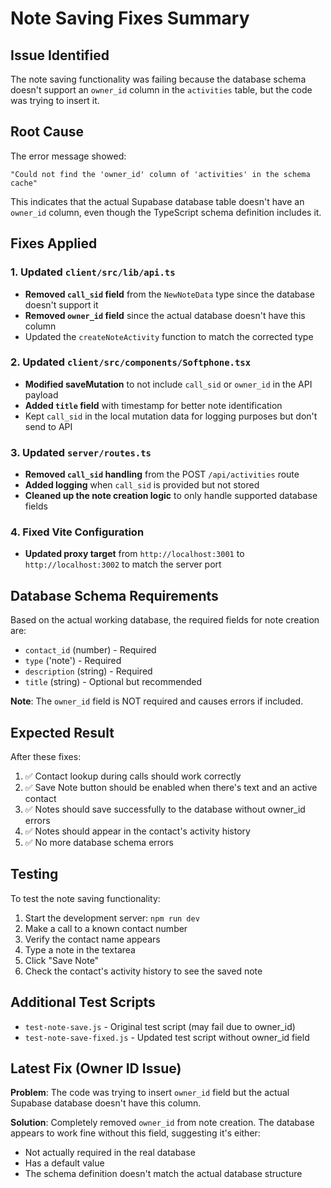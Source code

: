 # Note Saving Fixes Summary

## Issue Identified
The note saving functionality was failing because the database schema doesn't support an `owner_id` column in the `activities` table, but the code was trying to insert it.

## Root Cause
The error message showed:
```
"Could not find the 'owner_id' column of 'activities' in the schema cache"
```

This indicates that the actual Supabase database table doesn't have an `owner_id` column, even though the TypeScript schema definition includes it.

## Fixes Applied

### 1. Updated `client/src/lib/api.ts`
- **Removed `call_sid` field** from the `NewNoteData` type since the database doesn't support it
- **Removed `owner_id` field** since the actual database doesn't have this column
- Updated the `createNoteActivity` function to match the corrected type

### 2. Updated `client/src/components/Softphone.tsx`
- **Modified saveMutation** to not include `call_sid` or `owner_id` in the API payload
- **Added `title` field** with timestamp for better note identification
- Kept `call_sid` in the local mutation data for logging purposes but don't send to API

### 3. Updated `server/routes.ts`
- **Removed `call_sid` handling** from the POST `/api/activities` route
- **Added logging** when `call_sid` is provided but not stored
- **Cleaned up the note creation logic** to only handle supported database fields

### 4. Fixed Vite Configuration
- **Updated proxy target** from `http://localhost:3001` to `http://localhost:3002` to match the server port

## Database Schema Requirements
Based on the actual working database, the required fields for note creation are:
- `contact_id` (number) - Required
- `type` ('note') - Required  
- `description` (string) - Required
- `title` (string) - Optional but recommended

**Note**: The `owner_id` field is NOT required and causes errors if included.

## Expected Result
After these fixes:
1. ✅ Contact lookup during calls should work correctly
2. ✅ Save Note button should be enabled when there's text and an active contact
3. ✅ Notes should save successfully to the database without owner_id errors
4. ✅ Notes should appear in the contact's activity history
5. ✅ No more database schema errors

## Testing
To test the note saving functionality:
1. Start the development server: `npm run dev`
2. Make a call to a known contact number
3. Verify the contact name appears
4. Type a note in the textarea
5. Click "Save Note"
6. Check the contact's activity history to see the saved note

## Additional Test Scripts
- `test-note-save.js` - Original test script (may fail due to owner_id)
- `test-note-save-fixed.js` - Updated test script without owner_id field

## Latest Fix (Owner ID Issue)
**Problem**: The code was trying to insert `owner_id` field but the actual Supabase database doesn't have this column.

**Solution**: Completely removed `owner_id` from note creation. The database appears to work fine without this field, suggesting it's either:
- Not actually required in the real database
- Has a default value
- The schema definition doesn't match the actual database structure 